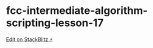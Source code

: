 # fcc-intermediate-algorithm-scripting-lesson-17

[Edit on StackBlitz ⚡️](https://stackblitz.com/edit/js-stgp2m)